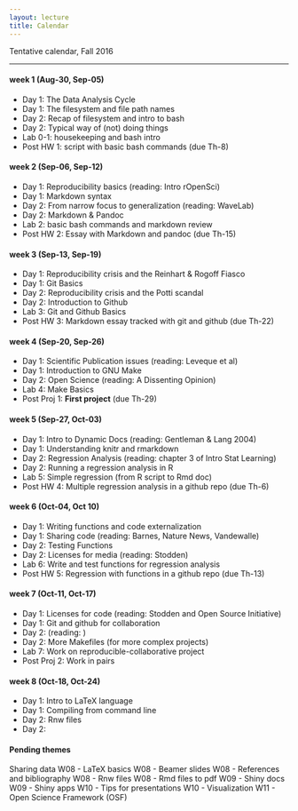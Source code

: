 ```yaml
---
layout: lecture
title: Calendar
---
```


Tentative calendar, Fall 2016

<hr>


#### week 1 (Aug-30, Sep-05)

- Day 1: The Data Analysis Cycle
- Day 1: The filesystem and file path names
- Day 2: Recap of filesystem and intro to bash
- Day 2: Typical way of (not) doing things
- Lab 0-1: housekeeping and bash intro
- Post HW 1: script with basic bash commands (due Th-8)


#### week 2 (Sep-06, Sep-12)

- Day 1: Reproducibility basics (reading: Intro rOpenSci)
- Day 1: Markdown syntax
- Day 2: From narrow focus to generalization (reading: WaveLab)
- Day 2: Markdown & Pandoc
- Lab 2: basic bash commands and markdown review
- Post HW 2: Essay with Markdown and pandoc (due Th-15)


#### week 3 (Sep-13, Sep-19)

- Day 1: Reproducibility crisis and the Reinhart & Rogoff Fiasco
- Day 1: Git Basics
- Day 2: Reproducibility crisis and the Potti scandal
- Day 2: Introduction to Github
- Lab 3: Git and Github Basics
- Post HW 3: Markdown essay tracked with git and github (due Th-22)


#### week 4 (Sep-20, Sep-26)

- Day 1: Scientific Publication issues (reading: Leveque et al)
- Day 1: Introduction to GNU Make
- Day 2: Open Science (reading: A Dissenting Opinion)
- Lab 4: Make Basics
- Post Proj 1: __First project__ (due Th-29)


#### week 5 (Sep-27, Oct-03)

- Day 1: Intro to Dynamic Docs (reading: Gentleman & Lang 2004)
- Day 1: Understanding knitr and rmarkdown
- Day 2: Regression Analysis (reading: chapter 3 of Intro Stat Learning)
- Day 2: Running a regression analysis in R
- Lab 5: Simple regression (from R script to Rmd doc)
- Post HW 4: Multiple regression analysis in a github repo (due Th-6)


#### week 6 (Oct-04, Oct 10)

- Day 1: Writing functions and code externalization
- Day 1: Sharing code (reading: Barnes, Nature News, Vandewalle)
- Day 2: Testing Functions
- Day 2: Licenses for media (reading: Stodden)
- Lab 6: Write and test functions for regression analysis
- Post HW 5: Regression with functions in a github repo (due Th-13)


#### week 7 (Oct-11, Oct-17)

- Day 1: Licenses for code (reading: Stodden and Open Source Initiative)
- Day 1: Git and github for collaboration
- Day 2: (reading: )
- Day 2: More Makefiles (for more complex projects)
- Lab 7: Work on reproducible-collaborative project
- Post Proj 2: Work in pairs


#### week 8 (Oct-18, Oct-24)

- Day 1: Intro to LaTeX language
- Day 1: Compiling from command line
- Day 2: Rnw files
- Day 2: 



#### Pending themes

Sharing data
W08 - LaTeX basics
W08 - Beamer slides
W08 - References and bibliography
W08 - Rnw files
W08 - Rmd files to pdf
W09 - Shiny docs
W09 - Shiny apps
W10 - Tips for presentations
W10 - Visualization
W11 - Open Science Framework (OSF)

